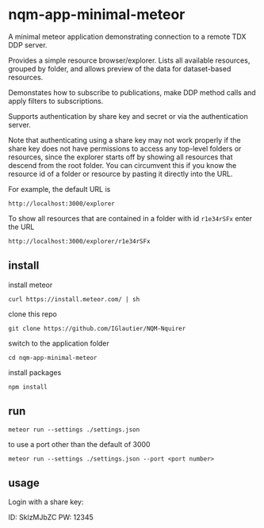 # nqm-app-minimal-meteor
A minimal meteor application demonstrating connection to a remote TDX DDP server. 

Provides a simple resource browser/explorer. Lists all available resources, grouped by folder, and allows preview of the data for dataset-based resources.

Demonstates how to subscribe to publications, make DDP method calls and apply filters to subscriptions. 

Supports authentication by share key and secret or via the authentication server.

Note that authenticating using a share key may not work properly if the share key does not have permissions to access any top-level folders or resources, since the explorer starts off by showing all resources that descend from the root folder. You can circumvent this if you know the resource id of a folder or resource by pasting it directly into the URL.

For example, the default URL is

```
http://localhost:3000/explorer
```

To show all resources that are contained in a folder with id `r1e34rSFx` enter the URL

```
http://localhost:3000/explorer/r1e34rSFx
```

## install
install meteor

```
curl https://install.meteor.com/ | sh
````

clone this repo

```
git clone https://github.com/IGlautier/NQM-Nquirer
```

switch to the application folder

```
cd nqm-app-minimal-meteor
```

install packages

```
npm install
```

## run
```
meteor run --settings ./settings.json
```

to use a port other than the default of 3000

```
meteor run --settings ./settings.json --port <port number>
```

## usage

Login with a share key:

ID: SklzMJbZC
PW: 12345
